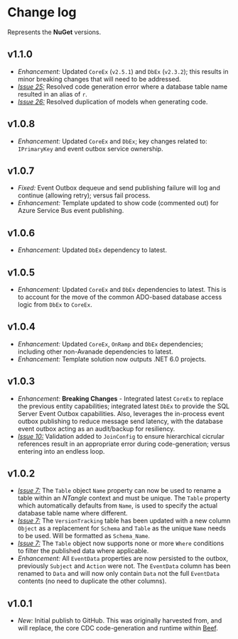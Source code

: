 # Change log

Represents the **NuGet** versions.

## v1.1.0
- *Enhancement:* Updated `CoreEx` (`v2.5.1`) and `DbEx` (`v2.3.2`); this results in minor breaking changes that will need to be addressed.
- [*Issue 25:*](https://github.com/Avanade/NTangle/issues/25) Resolved code generation error where a database table name resulted in an alias of `r`.
- [*Issue 26:*](https://github.com/Avanade/NTangle/issues/26) Resolved duplication of models when generating code.

## v1.0.8
- *Enhancement:* Updated `CoreEx` and `DbEx`; key changes related to: `IPrimaryKey` and event outbox service ownership.  

## v1.0.7
- *Fixed:* Event Outbox dequeue and send publishing failure will log and continue (allowing retry); versus fail process.
- *Enhancement:* Template updated to show code (commented out) for Azure Service Bus event publishing.

## v1.0.6
- *Enhancement:* Updated `DbEx` dependency to latest.

## v1.0.5
- *Enhancement:* Updated `CoreEx` and `DbEx` dependencies to latest. This is to account for the move of the common ADO-based database access logic from `DbEx` to `CoreEx`.

## v1.0.4
- *Enhancement:* Updated `CoreEx`, `OnRamp` and `DbEx` dependencies; including other non-Avanade dependencies to latest.
- *Enhancement:* Template solution now outputs .NET 6.0 projects.

## v1.0.3
- *Enhancement:* **Breaking Changes** - Integrated latest `CoreEx` to replace the previous entity capabilities; integrated latest `DbEx` to provide the SQL Server Event Outbox capabilities. Also, leverages the in-process event outbox publishing to reduce message send latency, with the database event outbox acting as an audit/backup for resiliency.
- [*Issue 10:*](https://github.com/Avanade/NTangle/issues/10) Validation added to `JoinConfig` to ensure hierarchical cicrular references result in an appropriate error during code-generation; versus entering into an endless loop.

## v1.0.2
- [*Issue 7:*](https://github.com/Avanade/NTangle/issues/7) The `Table` object `Name` property can now be used to rename a table within an _NTangle_ context and must be unique. The `Table` property which automatically defaults from `Name`, is used to specify the actual database table name where different.
- [*Issue 7:*](https://github.com/Avanade/NTangle/issues/7) The `VersionTracking` table has been updated with a new column `Object` as a replacement for `Schema` and `Table` as the unique `Name` needs to be used. Will be formatted as `Schema_Name`.
- [*Issue 7:*](https://github.com/Avanade/NTangle/issues/7) The `Table` object now supports none or more `Where` conditions to filter the published data where applicable.
- *Enhancement:* All `EventData` properties are now persisted to the outbox, previously `Subject` and `Action` were not. The `EventData` column has been renamed to `Data` and will now only contain `Data` not the full `EventData` contents (no need to duplicate the other columns).

## v1.0.1
- *New:* Initial publish to GitHub. This was originally harvested from, and will replace, the core CDC code-generation and runtime within [Beef](https://github.com/Avanade/Beef).